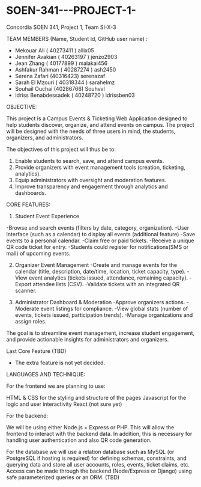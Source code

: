 # SOEN-341---PROJECT-1-
Concordia SOEN 341, Project 1, Team SI-X-3

TEAM MEMBERS (Name, Student Id, GitHub user name) :
- Mekouar Ali ( 40273411 ) allix05
- Jennifer Avakian ( 40263197 ) jenzo2903
- Jean Zhang ( 40177899 ) malakai456
- Ashfakur Rahman ( 40287274 ) ash2450
- Serena Zafari (40316423)  serenazaf
- Sarah El Mzouri ( 40318344 ) sarahelmz
- Souhail Ouchai (40286766) Souhvvl
- Idriss Benabdessadek ( 40248720 ) idrissben03



OBJECTIVE:

This project is a Campus Events & Ticketing Web Application designed to help students discover, organize, and attend events on campus. The project will be designed with the needs of three users in mind, the students, organizers, and administrators.


The objectives of this project will thus be to:
1. Enable students to search, save, and attend campus events.
2. Provide organizers with event management tools (creation, ticketing, analytics).
3. Equip administrators with oversight and moderation features.
4. Improve transparency and engagement through analytics and dashboards.


CORE FEATURES:

1. Student Event Experience

-Browse and search events (filters by date, category, organization).
-User Interface (such as a calendar) to display all events (additional feature)
-Save events to a personal calendar.
-Claim free or paid tickets.
-Receive a unique QR code ticket for entry.
-Students could register for notifications(SMS or mail) of upcoming events.

2. Organizer Event Management
-Create and manage events for the calendar (title, description, date/time, location, ticket capacity, type).
-View event analytics (tickets issued, attendance, remaining capacity).
-Export attendee lists (CSV).
-Validate tickets with an integrated QR scanner.

3. Administrator Dashboard & Moderation
-Approve organizers actions.
-Moderate event listings for compliance.
-View global stats (number of events, tickets issued, participation trends).
-Manage organizations and assign roles.

The goal is to streamline event management, increase student engagement, and provide actionable insights for administrators and organizers.  

Last Core Feature (TBD) 
- The extra feature is not yet decided. 


LANGUAGES AND TECHNIQUE:

For the frontend we are planning to use:

HTML & CSS for the styling and structure of the pages 
Javascript for the logic and user interactivity 
React (not sure yet) 

For the backend:

We will be using either Node.js + Express or PHP. This will allow the frontend to interact with the backend data. In addition, this is necessary for handling user authentication and also QR code generation. 

For the database we will use a relation database such as MySQL (or PostgreSQL if hosting is required) for defining schemas, constraints, and querying data and store all user accounts, roles, events, ticket claims, etc.
Access can be made through the backend (Node/Express or Django) using safe parameterized queries or an ORM. (TBD)



